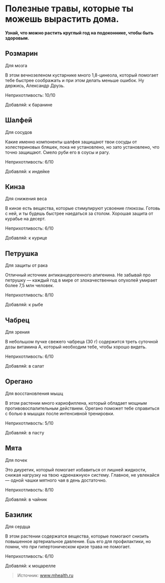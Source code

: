 # Полезные травы, которые ты можешь вырастить дома.
**Узнай, что можно растить круглый год на подоконнике, чтобы быть здоровым.**

## Розмарин
Для мозга

В этом вечнозеленом кустарнике много 1,8-цинеола, который помогает тебе быстрее соображать и при этом делать меньше ошибок. Ну держись, Александр Друзь.

Неприхотливость: 10/10

Добавляй: к баранине

## Шалфей
Для сосудов

Какие именно компоненты шалфея защищают твои сосуды от холестериновых бляшек, пока не установлено, но зато установлено, что точно защищают. Смело руби его в соусы и рагу.

Неприхотливость: 6/10

Добавляй: к индейке

## Кинза
Для снижения веса

В кинзе есть вещества, которые стимулируют усвоение глюкозы. Готовь с ней, и ты будешь быстрее наедаться за столом. Хорошая защита от курабье на десерт.

Неприхотливость: 6/10

Добавляй: к курице

## Петрушка
Для защиты от рака

Отличный источник антиканцерогенного апигенина. Не забывай про петрушку — каждый год в мире от злокачественных опухолей умирает более 7,5 млн человек.

Неприхотливость: 8/10

Добавляй: к рыбе

## Чабрец
Для зрения

В небольшом пучке свежего чаб­реца (30 г) содержится треть суточной дозы витамина А, который необходим тебе, чтобы хорошо видеть.

Неприхотливость: 6/10

Добавляй: в салат

## Орегано
Для восстановления мышц

В этом растении много кариофиллена, который обладает мощным противовоспалительным действием. Орегано поможет тебе справиться с болью в мышцах после интенсивной тренировки.

Неприхотливость: 5/10

Добавляй: в пасту

## Мята
Для почек

Это диуретик, который помогает избавиться от лишней жидкости, снижая нагрузку на твою «дренажную» систему. Главное, не увлекайся — одной чашки мятного чая в день достаточно.

Неприхотливость: 8/10

Добавляй: в чайник

## Базилик
Для сердца

В этом растении содержатся вещества, которые помогают снизить повышенное артериальное давление. Ешь его для профилактики, но помни, что при гипертоническом кризе трава не помогает.

Неприхотливость: 6/10

Добавляй: к моцарелле

> Источник: www.mhealth.ru
